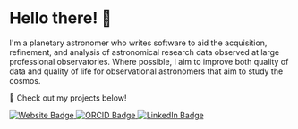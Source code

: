 # Hello there! 👋

I'm a planetary astronomer who writes software to aid the acquisition, refinement, and analysis of astronomical research data observed at large professional observatories. Where possible, I aim to improve both quality of data and quality of life for observational astronomers that aim to study the cosmos. 

🔭 Check out my projects below! 

<div id="badges">
  <a href="https://tomseccull.com">
    <img src="https://img.shields.io/badge/tomseccull.com-gold?style=just-the-message&logo=wordpress&logoColor=black" alt="Website Badge">
  </a>
  <a href="https://orcid.org/0000-0001-5605-1702">
    <img src="https://img.shields.io/badge/ORCID-green?style=just-the-message&logo=orcid&logoColor=white" alt="ORCID Badge">
  </a>
  <a href="https://www.linkedin.com/in/tom-seccull-49572123b">
    <img src="https://img.shields.io/badge/LinkedIn-blue?style=just-the-message&logo=linkedin&logoColor=white" alt="LinkedIn Badge"/>
  </a>
</div>
